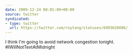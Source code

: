 ```yaml
---
date: 2009-12-24 08:01:09+00:00
source: twitter
syndicated:
- type: twitter
  url: https://twitter.com/roytang/statuses/6993626606/
---
```


I think I'm going to avoid network congestion tonight. #IWillNotTextAtMidnight
